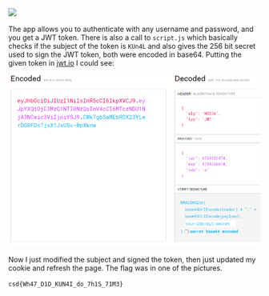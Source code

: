 <img src="https://github.com/raul-dunca/assets/blob/main/.images_CyberStudents-advent-of-ctf2024/day15_description.png">

The app allows you to authenticate with any username and password, and you get a JWT token. There is also a call to `script.js` which basically checks if the subject of the token is `KUn4L` and also gives the 256 bit secret used to sign the JWT token, both were encoded in base64. Putting the given token in [jwt.io](https://jwt.io/) I could see:

<img src="https://github.com/raul-dunca/CyberStudents-advent-of-ctf2024/blob/main/.assets/day_15_info.png">

Now I just modified the subject and signed the token, then just updated my cookie and refresh the page. The flag was in one of the pictures.

`csd{Wh47_D1D_KUN4I_do_7h1S_71M3}`
